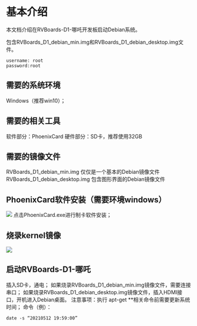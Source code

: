 # 基本介绍

本文档介绍在RVBoards-D1-哪吒开发板启动Debian系统。

包含RVBoards_D1_debian_min.img和RVBoards_D1_debian_desktop.img文件。
```
username: root
password:root
```
## 需要的系统环境
Windows（推荐win10）；
## 需要的相关工具
软件部分：PhoenixCard
硬件部分：SD卡，推荐使用32GB
## 需要的镜像文件
RVBoards_D1_debian_min.img 仅仅是一个基本的Debian镜像文件
RVBoards_D1_debian_desktop.img 包含图形界面的Debian镜像文件
## PhoenixCard软件安装（需要环境windows）
![](https://rvboards.org/rvboards/dasdu8syrbgvtzvhfj12f4d5/images_dir/1620822794/1.png)
点击PhoenixCard.exe进行制卡软件安装；
## 烧录kernel镜像
![](https://rvboards.org/rvboards/dasdu8syrbgvtzvhfj12f4d5/images_dir/1620824180/1.png)
## 启动RVBoards-D1-哪吒
插入SD卡，通电；
如果烧录RVBoards_D1_debian_min.img镜像文件，需要连接串口；
如果烧录RVBoards_D1_debian_desktop.img镜像文件，插入HDMI接口，开机进入Debian桌面。
注意事项：执行 apt-get **相关命令前需要更新系统时间；
命令（例）：
```
date -s “20210512 19:59:00”
```
